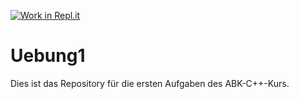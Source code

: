 [![Work in Repl.it](https://classroom.github.com/assets/work-in-replit-14baed9a392b3a25080506f3b7b6d57f295ec2978f6f33ec97e36a161684cbe9.svg)](https://classroom.github.com/online_ide?assignment_repo_id=403146&assignment_repo_type=GroupAssignmentRepo)
# Uebung1

Dies ist das Repository für die ersten Aufgaben des ABK-C++-Kurs.
